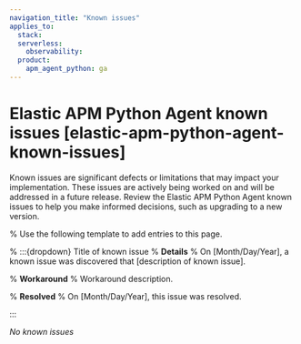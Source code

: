```yaml
---
navigation_title: "Known issues"
applies_to:
  stack:
  serverless:
    observability:
  product:
    apm_agent_python: ga
---
```


# Elastic APM Python Agent known issues [elastic-apm-python-agent-known-issues]

Known issues are significant defects or limitations that may impact your implementation. These issues are actively being worked on and will be addressed in a future release. Review the Elastic APM Python Agent known issues to help you make informed decisions, such as upgrading to a new version.

% Use the following template to add entries to this page.

% :::{dropdown} Title of known issue
% **Details** 
% On [Month/Day/Year], a known issue was discovered that [description of known issue].

% **Workaround** 
% Workaround description.

% **Resolved**
% On [Month/Day/Year], this issue was resolved.

:::

_No known issues_